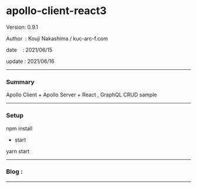 ﻿# apollo-client-react3

 Version: 0.9.1

 Author  : Kouji Nakashima / kuc-arc-f.com

 date    : 2021/06/15 

 update  : 2021/06/16

***
### Summary

Apollo Client + Apollo Server  + React , GraphQL CRUD sample

***
### Setup

npm install

* start

yarn start

***
### Blog :


***


